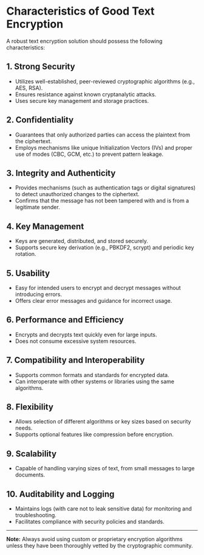 # Characteristics of Good Text Encryption

A robust text encryption solution should possess the following characteristics:

## 1. **Strong Security**
   - Utilizes well-established, peer-reviewed cryptographic algorithms (e.g., AES, RSA).
   - Ensures resistance against known cryptanalytic attacks.
   - Uses secure key management and storage practices.

## 2. **Confidentiality**
   - Guarantees that only authorized parties can access the plaintext from the ciphertext.
   - Employs mechanisms like unique Initialization Vectors (IVs) and proper use of modes (CBC, GCM, etc.) to prevent pattern leakage.

## 3. **Integrity and Authenticity**
   - Provides mechanisms (such as authentication tags or digital signatures) to detect unauthorized changes to the ciphertext.
   - Confirms that the message has not been tampered with and is from a legitimate sender.

## 4. **Key Management**
   - Keys are generated, distributed, and stored securely.
   - Supports secure key derivation (e.g., PBKDF2, scrypt) and periodic key rotation.

## 5. **Usability**
   - Easy for intended users to encrypt and decrypt messages without introducing errors.
   - Offers clear error messages and guidance for incorrect usage.

## 6. **Performance and Efficiency**
   - Encrypts and decrypts text quickly even for large inputs.
   - Does not consume excessive system resources.

## 7. **Compatibility and Interoperability**
   - Supports common formats and standards for encrypted data.
   - Can interoperate with other systems or libraries using the same algorithms.

## 8. **Flexibility**
   - Allows selection of different algorithms or key sizes based on security needs.
   - Supports optional features like compression before encryption.

## 9. **Scalability**
   - Capable of handling varying sizes of text, from small messages to large documents.

## 10. **Auditability and Logging**
   - Maintains logs (with care not to leak sensitive data) for monitoring and troubleshooting.
   - Facilitates compliance with security policies and standards.

---
**Note:** Always avoid using custom or proprietary encryption algorithms unless they have been thoroughly vetted by the cryptographic community.